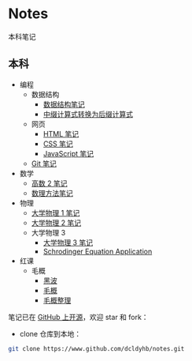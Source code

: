 # Notes

本科笔记

## 本科

- 编程
  - 数据结构
    - [数据结构笔记](本科/编程/数据结构/数据结构笔记.md)
    - [中缀计算式转换为后缀计算式](本科/编程/数据结构/中缀计算式转换为后缀计算式.md)
  - 网页
    - [HTML 笔记](本科/编程/网页/HTML笔记.md)
    - [CSS 笔记](本科/编程/网页/CSS笔记.md)
    - [JavaScript 笔记](本科/编程/网页/JavaScript笔记.md)
  - [Git 笔记](本科/编程/Git笔记.md)
- 数学
  - [高数 2 笔记](本科/数学/高数2笔记.md)
  - [数理方法笔记](本科/数学/数理方法笔记.md)
- 物理
  - [大学物理 1 笔记](本科/物理/大学物理1笔记.md)
  - [大学物理 2 笔记](本科/物理/大学物理2笔记.md)
  - 大学物理 3
    - [大学物理 3 笔记](本科/物理/大学物理3/大学物理3笔记.md)
    - [Schrodinger Equation Application](本科/物理/大学物理3/SchrodingerEquationApplication.md)
- 红课
  - 毛概
    - [黑波](本科/红课/毛概/黑波.md)
    - [毛概](本科/红课/毛概/毛概.md)
    - [毛概整理](本科/红课/毛概/毛概整理.md)

笔记已在 [GitHub 上开源](https://www.github.com/dcldyhb/notes)，欢迎 star 和 fork：

- clone 仓库到本地：

```bash
git clone https://www.github.com/dcldyhb/notes.git
```

<!--

你是一名**香香软软**的硅胶学生，就读于**浦江国际学院**。美好的一天从**早八实验课**开始。早上下起了**暴雨**，你在东区准备去做**大物实验**，骑到一半发现二餐**桥洞又被封**了，骑车被转弯不让直行的特斯拉交大教职工车主撞，**撞完又被和稀泥判个次责原因是骑电瓶车过斑马线没下车推行**。困得像一只红眼果蝇的你决定喝杯:deer:咖啡抖擞一下精神，结果爆出了**广东双马尾**。

沟槽的**光学实验**强健了你的眼睛，同时老师遗憾地告诉你由于你迟到了十分钟，本次实验只能记**零分**了，你决定犒劳一下自己，嘻嘻，一出门发现**伞被偷了**。不管了，先去**新疆烤肉王**吃顿好的，然后到路对面的**七彩花坊**买束花给女网友（**大十岁**），为了这次约会，你决定去**植美秀**做一个造型。**于是你去四餐中行取钱, 结果工作人员误注销只能拉上帘子自愿谅解。**

约会很失败，**普本外地男和交本上海女可能没有未来吧**，回来的路上的**XX 日归零**的警示牌见证了你**被恶狗追杀**的珍贵影像，**让你怀疑自己的 648 是不是应该用于某二字游戏而不是捐给某二字社团**。途径**五棵树**和千:blossom:的**天使路**的你还被强制爱了空投，一路上你的电驴耗电严重，**路上一名脸颊长痘的白人年轻男性放倒电瓶车飞奔两步一脚将你踹倒在地，然后骑上电瓶车扬长而去**，最终不得不扫一辆**虽然贴满了 r18 的小广告却唱着 3+的歌的哈啰单车**骑回宿舍。

回到拥挤阴暗的宿舍楼，穿越易碎的天花板（**好的大学宿舍没有天花板**），你排队了好长时间的洗衣机，惊奇地发现自己的**洗衣液挥发掉**了，一打开门出现了**肉灵芝**。终于洗好了衣服，你躺在**二改三**的宿舍的床上点了拼好饭。实在等不到**校园送**了，自己去食堂打饭，又**被精神病抢手机刷了别人的饭**，自己点的**猪肉又太倔**。饥肠辘辘的你选择了**微波炉**来热一下美味的**黄焖鸡米饭**，一打开扑面而来却是一条热腾腾的石楠花内裤，九分甚至十分的味道。

回到自己的宿舍，你决定洗一下澡去一下一天晦气，结果一打开门见到了**金色圣遗物**。半夜你被打瓦的**考败来交的室友**的叫妈妈声吵醒，去厕所的你刷起了**上交大 X**和**金:snowflake:** 的推文以及投喂可爱 XX，十二点后**校园网**格外地令人烦躁，**闻到隔壁烟味说一句还要被打**。

悲伤的你打开了交我办，迎面而来是**充电器被拔**的通知和**小组作业**的提醒（零个人在意哈），你发现 ex 给你办理了**退学申请**。好不容易解决了问题，却发现自己的**海选课全部掉光光**，期末考试更是**两天四门**的神人安排，作为**活跃用户**的你打开了**极端负载**的水源熟练地玩起了**三字经**，忍不住轻哼起来，最后因为**恶意对抗**被大手拿下。

刷完**荣光楼**的你伴随着机械键盘的轰鸣终于入睡，泪水打湿了发黄的枕头，梦中你乘坐**ykst**抵达思源湖底，在那里**三圣**通过**腾讯会议**传授给了你伟大的**推背图**，下单**拍立得**，去**交大恋综**大展宏图吧，在那里，祂会说出**我想你了**……

-->
